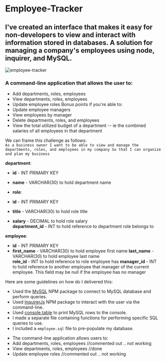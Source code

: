 # Employee-Tracker

## I've created an interface that makes it easy for non-developers to view and interact with information stored in databases. A solution for managing a company's employees using node, inquirer, and MySQL.

![employee-tracker](https://user-images.githubusercontent.com/63182837/84457220-f3eee880-ac16-11ea-98b3-018c4c48e983.gif)

### A command-line application that allows the user to:

- Add departments, roles, employees
- View departments, roles, employees
- Update employee roles Bonus points if you're able to:
- Update employee managers
- View employees by manager
- Delete departments, roles, and employees
- View the total utilized budget of a department -- ie the combined salaries of all employees in that department

We can frame this challenge as follows:  
`As a business owner I want to be able to view and manage the departments, roles, and employees in my company So that I can organize and plan my business`

**department**:

- **id** - INT PRIMARY KEY
- **name** - VARCHAR(30) to hold department name

- **role**:
- **id** - INT PRIMARY KEY
- **title** - VARCHAR(30) to hold role title
- **salary** - DECIMAL to hold role salary  
  **department_id** - INT to hold reference to department role belongs to

**employee**:

- **id** - INT PRIMARY KEY
- **first_name** - VARCHAR(30) to hold employee first name
  **last_name** - VARCHAR(30) to hold employee last name  
  **role_id** - INT to hold reference to role employee has
  **manager_id** - INT to hold reference to another employee that manager of the current employee. This field may be null if the employee has no manager

Here are some guidelines on how do I delivered this:

- Used the [MySQL](https://www.npmjs.com/package/mysql) NPM package to connect to MySQL database and perform queries.
- Used [InquirerJs](https://www.npmjs.com/package/inquirer/v/0.2.3) NPM package to interact with the user via the command-line.
- Used [console.table](https://www.npmjs.com/package/console.table) to print MySQL rows to the console.
- I made a separate file containing functions for performing specific SQL queries to use.
- I included a `employee.sql` file to pre-populate my database.

* The command-line application allows users to:
* Add departments, roles, employees //commented out .. not working
* View departments, roles, employees //done
* Update employee roles //commented out .. not working
